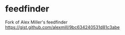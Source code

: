 # feedfinder
Fork of Alex Miller's feedfinder
https://gist.github.com/alexmill/9bc634240531d81c3abe

